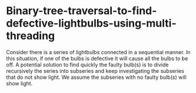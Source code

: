 # Binary-tree-traversal-to-find-defective-lightbulbs-using-multi-threading
Consider there is a series of lightbulbs connected in a sequential manner. In this situation, if one of the bulbs is defective it will cause all the bulbs to be off. A potential solution to find quickly the faulty bulb(s) is to divide recursively the series into subseries and keep investigating the subseries that do not show light. We assume the subseries with no faulty bulb(s) will show light.
